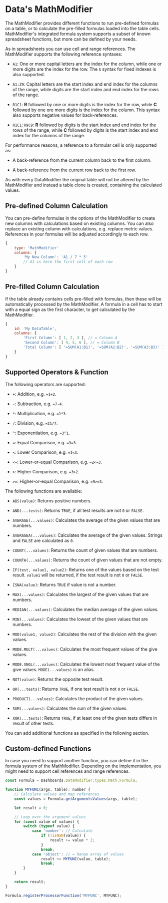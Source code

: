 Data's MathModifier
===================

The MathModifier provides different functions to run pre-defined formulas on a
table, or to calculate the pre-filled formulas loaded into the table cells.
MathModifier's integrated formula system supports a subset of known spreadsheet
functions, but more can be defined by your needs.

As in spreadsheets you can use cell and range references.  The MathModifier
supports the following reference syntaxes:

* `A1`: One or more capital letters are the index for the column, while one or 
  more digits are the index for the row.  The `$` syntax for fixed indexes is
  also supported.

* `A1:Z9`: Capital letters are the start index and end index for the columns of
  the range, while digits are the start index and end index for the rows of the
  range.

* `R1C1`: __R__ followed by one or more digits is the index for the row, while
  __C__ followed by one ore more digits is the index for the column.  This
  syntax also supports negative values for back-references.

* `R1C1:R9C9`: __R__ followed by digits is the start index and end index for the
  rows of the range, while __C__ followed by digits is the start index and end
  index for the columns of the range.


For performance reasons, a reference to a formular cell is only supported as:

* A back-reference from the current column back to the first column.

* A back-reference from the current row back to the first row.


As with every DataModifier the original table will not be altered by the
MathModifier and instead a table clone is created, containing the calculated
values.



Pre-defined Column Calculation
------------------------------

You can pre-define formulas in the options of the MathModifier to create new
columns with calculations based on existing columns.  You can also replace an
existing column with calculations, e.g. replace metric values.  References in
your formulas will be adjusted accordingly to each row.

``` JavaScript
{
    type: 'MathModifier'
    columns: {
        'My New Column': 'A1 / 7 * 5'
        // A1 is here the first cell of each row
    }
}
```



Pre-filled Column Calculation
-----------------------------

If the table already contains cells pre-filled with formulas, then these will be
automatically processed by the MathModifier.  A formula in a cell has to start
with a equal sign as the first character, to get calculated by the MathModifier.

``` JavaScript
{
    id: 'My DataTable',
    columns: {
        'First Column': [ 1, 2, 3 ], // = Column A
        'Second Column': [ 4, 5, 6 ], // = Column B
        'Total Column': [ '=SUM(A1:B1)', '=SUM(A2:B2)', '=SUM(A3:B3)' ]
    }
}
```



Supported Operators & Function
------------------------------

The following operators are supported:

* `+`: Addition, e.g. `=1+2`.

* `-`: Subtraction, e.g. `=7-4`.

* `*`: Multiplication, e.g. `=1*3`.

* `/`: Division, e.g. `=21/7`.

* `^`: Exponentiation, e.g. `=3^1`.

* `=`: Equal Comparison, e.g. `=3=3`.

* `<`: Lower Comparison, e.g. `=1<3`.

* `<=`: Lower-or-equal Comparison, e.g. `=2<=3`.

* `>`: Higher Comparison, e.g. `=3>2`.

* `>=`: Higher-or-equal Comparison, e.g. `=9>=3`.


The following functions are available:

* `ABS(value)`:
  Returns positive numbers.

* `AND(...tests)`:
  Returns `TRUE`, if all test results are not `0` or `FALSE`.

* `AVERAGE(...values)`:
  Calculates the average of the given values that are numbers.

* `AVERAGEA(...values)`:
  Calculates the average of the given values. Strings and `FALSE` are calculated
  as `0`.

* `COUNT(...values)`:
  Returns the count of given values that are numbers.

* `COUNTA(...values)`:
  Returns the count of given values that are not empty.

* `IF(test, value1, value2)`:
  Returns one of the values based on the test result. `value1` will be returned,
  if the test result is not `0` or `FALSE`.

* `ISNA(value)`:
  Returns `TRUE` if value is not a number.

* `MAX(...values)`:
  Calculates the largest of the given values that are numbers.

* `MEDIAN(...values)`:
  Calculates the median average of the given values.

* `MIN(...values)`:
  Calculates the lowest of the given values that are numbers.

* `MOD(value1, value2)`:
  Calculates the rest of the division with the given values.

* `MODE.MULT(...values)`:
  Calculates the most frequent values of the give values.

* `MODE.SNGL(...values)`:
  Calculates the lowest most frequent value of the give values.
  `MODE(...values)` is an alias.

* `NOT(value)`:
  Returns the opposite test result.

* `OR(...tests)`:
  Returns `TRUE`, if one test result is not `0` or `FALSE`.

* `PRODUCT(...values)`:
  Calculates the product of the given values.

* `SUM(...values)`:
  Calculates the sum of the given values.

* `XOR(...tests)`:
  Returns `TRUE`, if at least one of the given tests differs in result of other
  tests.


You can add additional functions as specified in the following section.



Custom-defined Functions
------------------------

In case you need to support another function, you can define it in the formula
system of the MathModifier. Depending on the implementation, you might need to
support cell references and range references.

``` JavaScript
const Formula = Dashboards.DataModifier.types.Math.Formula;

function MYFUNC(args, table): number {
    // Calculate values and map references
    const values = Formula.getArgumentsValues(args, table);

    let result = 0;

    // Loop over the argument values
    for (const value of values) {
        switch (typeof value) {
            case 'number': // Calculate
                if (!isNaN(value)) {
                    result += value * 2;
                }
                break;
            case 'object': // = Range array of values
                result += MYFUNC(value, table);
                break;
        }
    }

    return result;
}

Formula.registerProcessorFunction('MYFUNC', MYFUNC);
```
